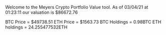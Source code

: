 Welcome to the Meyers Crypto Portfolio Value tool. 
As of 03/04/21 at 01:23:11 our valuation is $86672.76 

BTC Price = $49738.51
 ETH Price = $1563.73
BTC Holdings = 0.98BTC
 ETH holdings = 24.255477532ETH 
